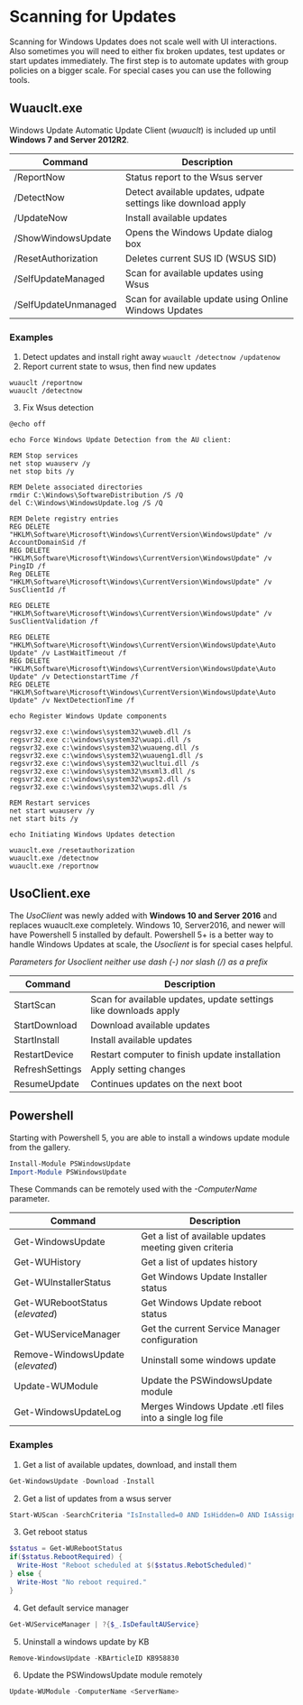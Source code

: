 # Scanning for Updates
Scanning for Windows Updates does not scale well with UI interactions. Also sometimes you will need to either fix broken updates, test updates or start updates immediately. The first step is to automate updates with group policies on a bigger scale. For special cases you can use the following tools.

## Wuauclt.exe
Windows Update Automatic Update Client (_wuauclt_) is included up until **Windows 7 and Server 2012R2**. 

Command | Description
--------|------------
/ReportNow | Status report to the Wsus server
/DetectNow | Detect available updates, udpate settings like download apply
/UpdateNow | Install available updates
/ShowWindowsUpdate | Opens the Windows Update dialog box
/ResetAuthorization | Deletes current SUS ID (WSUS SID)
/SelfUpdateManaged | Scan for available updates using Wsus
/SelfUpdateUnmanaged | Scan for available update using Online Windows Updates

### Examples
1. Detect updates and install right away `wuauclt /detectnow /updatenow` 
2. Report current state to wsus, then find new updates 
  ```shell
  wuauclt /reportnow
  wuauclt /detectnow
  ```
3. Fix Wsus detection
  ```shell
  @echo off

  echo Force Windows Update Detection from the AU client:

  REM Stop services
  net stop wuauserv /y
  net stop bits /y

  REM Delete associated directories
  rmdir C:\Windows\SoftwareDistribution /S /Q
  del C:\Windows\WindowsUpdate.log /S /Q

  REM Delete registry entries
  REG DELETE "HKLM\Software\Microsoft\Windows\CurrentVersion\WindowsUpdate" /v AccountDomainSid /f
  REG DELETE "HKLM\Software\Microsoft\Windows\CurrentVersion\WindowsUpdate" /v PingID /f
  Reg DELETE "HKLM\Software\Microsoft\Windows\CurrentVersion\WindowsUpdate" /v SusClientId /f

  REG DELETE "HKLM\Software\Microsoft\Windows\CurrentVersion\WindowsUpdate" /v SusClientValidation /f

  REG DELETE "HKLM\Software\Microsoft\Windows\CurrentVersion\WindowsUpdate\Auto Update" /v LastWaitTimeout /f
  REG DELETE "HKLM\Software\Microsoft\Windows\CurrentVersion\WindowsUpdate\Auto Update" /v DetectionstartTime /f
  REG DELETE "HKLM\Software\Microsoft\Windows\CurrentVersion\WindowsUpdate\Auto Update" /v NextDetectionTime /f

  echo Register Windows Update components

  regsvr32.exe c:\windows\system32\wuweb.dll /s
  regsvr32.exe c:\windows\system32\wuapi.dll /s
  regsvr32.exe c:\windows\system32\wuaueng.dll /s
  regsvr32.exe c:\windows\system32\wuaueng1.dll /s
  regsvr32.exe c:\windows\system32\wucltui.dll /s
  regsvr32.exe c:\windows\system32\msxml3.dll /s
  regsvr32.exe c:\windows\system32\wups2.dll /s
  regsvr32.exe c:\windows\system32\wups.dll /s

  REM Restart services
  net start wuauserv /y
  net start bits /y

  echo Initiating Windows Updates detection

  wuauclt.exe /resetauthorization
  wuauclt.exe /detectnow
  wuauclt.exe /reportnow
  ```
  
## UsoClient.exe
The _UsoClient_ was newly added with **Windows 10 and Server 2016** and replaces wuauclt.exe completely. Windows 10, Server2016, and newer will have Powershell 5 installed by default. Powershell 5+ is a better way to handle Windows Updates at scale, the _Usoclient_ is for special cases helpful.

_Parameters for Usoclient neither use dash (-) nor slash (/) as a prefix_

Command | Description
--------|------------
StartScan | Scan for available updates, update settings like downloads apply
StartDownload | Download available updates
StartInstall | Install available updates
RestartDevice | Restart computer to finish update installation
RefreshSettings | Apply setting changes
ResumeUpdate | Continues updates on the next boot

## Powershell
Starting with Powershell 5, you are able to install a windows update module from the gallery.
```powershell
Install-Module PSWindowsUpdate
Import-Module PSWindowsUpdate
```
These Commands can be remotely used with the _-ComputerName_ parameter.

Command | Description
--------|------------
Get-WindowsUpdate | Get a list of available updates meeting given criteria
Get-WUHistory | Get a list of updates history
Get-WUInstallerStatus | Get Windows Update Installer status
Get-WURebootStatus (_elevated_) | Get Windows Update reboot status
Get-WUServiceManager | Get the current Service Manager configuration
Remove-WindowsUpdate (_elevated_) | Uninstall some windows update
Update-WUModule | Update the PSWindowsUpdate module
Get-WindowsUpdateLog | Merges Windows Update .etl files into a single log file

### Examples
1. Get a list of available updates, download, and install them
```powershell
Get-WindowsUpdate -Download -Install
```
2. Get a list of updates from a wsus server
```powershell
Start-WUScan -SearchCriteria "IsInstalled=0 AND IsHidden=0 AND IsAssigned=1"
```
3. Get reboot status
```powershell
$status = Get-WURebootStatus
if($status.RebootRequired) {
  Write-Host "Reboot scheduled at $($status.RebotScheduled)"
} else {
  Write-Host "No reboot required."
}
```
4. Get default service manager
```powershell
Get-WUServiceManager | ?{$_.IsDefaultAUService}
```
5. Uninstall a windows update by KB
```powershell
Remove-WindowsUpdate -KBArticleID KB958830
```
6. Update the PSWindowsUpdate module remotely
```powershell
Update-WUModule -ComputerName <ServerName>
```
